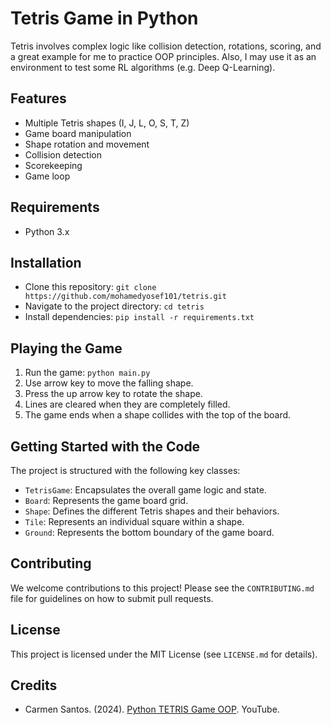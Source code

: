 # Tetris Game in Python
Tetris involves complex logic like collision detection, rotations, scoring, and a great example for me to practice OOP principles. Also, I may use it as an environment to test some RL algorithms (e.g. Deep Q-Learning). 

## Features
* Multiple Tetris shapes (I, J, L, O, S, T, Z)
* Game board manipulation
* Shape rotation and movement
* Collision detection
* Scorekeeping
* Game loop

## Requirements
* Python 3.x

## Installation
* Clone this repository: `git clone https://github.com/mohamedyosef101/tetris.git`
* Navigate to the project directory: `cd tetris`
* Install dependencies: `pip install -r requirements.txt`

## Playing the Game
1. Run the game: `python main.py`
2. Use arrow key to move the falling shape.
3. Press the up arrow key to rotate the shape.
4. Lines are cleared when they are completely filled. 
5. The game ends when a shape collides with the top of the board.

## Getting Started with the Code
The project is structured with the following key classes: 
* `TetrisGame`: Encapsulates the overall game logic and state.
* `Board`: Represents the game board grid.
* `Shape`: Defines the different Tetris shapes and their behaviors.
* `Tile`: Represents an individual square within a shape.
* `Ground`: Represents the bottom boundary of the game board.

## Contributing

We welcome contributions to this project! Please see the `CONTRIBUTING.md` file  for guidelines on how to submit pull requests.

## License 
This project is licensed under the MIT License (see `LICENSE.md` for details).

## Credits
* Carmen Santos. (2024). [Python TETRIS Game OOP](https://youtu.be/u-fuaFaHxQM). YouTube.
